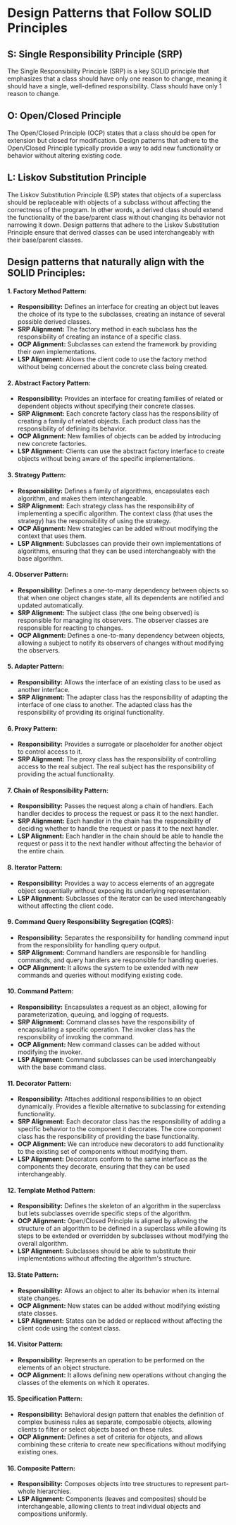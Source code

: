 # Design Patterns that Follow SOLID Principles

## S: Single Responsibility Principle (SRP)

The Single Responsibility Principle (SRP) is a key SOLID principle that emphasizes that a class should have only one reason to change, meaning it should have a single, well-defined responsibility. Class should have only 1 reason to change.

## O: Open/Closed Principle

The Open/Closed Principle (OCP) states that a class should be open for extension but closed for modification. Design patterns that adhere to the Open/Closed Principle typically provide a way to add new functionality or behavior without altering existing code.

## L: Liskov Substitution Principle

The Liskov Substitution Principle (LSP) states that objects of a superclass should be replaceable with objects of a subclass without affecting the correctness of the program. In other words, a derived class should extend the functionality of the base/parent class without changing its behavior not narrowing it down. Design patterns that adhere to the Liskov Substitution Principle ensure that derived classes can be used interchangeably with their base/parent classes.


## Design patterns that naturally align with the SOLID Principles:

#### 1. Factory Method Pattern:
- **Responsibility:** Defines an interface for creating an object but leaves the choice of its type to the subclasses, creating an instance of several possible derived classes.
- **SRP Alignment:** The factory method in each subclass has the responsibility of creating an instance of a specific class.
- **OCP Alignment:** Subclasses can extend the framework by providing their own implementations.
- **LSP Alignment:** Allows the client code to use the factory method without being concerned about the concrete class being created.


#### 2. Abstract Factory Pattern:
- **Responsibility:** Provides an interface for creating families of related or dependent objects without specifying their concrete classes.
- **SRP Alignment:** Each concrete factory class has the responsibility of creating a family of related objects. Each product class has the responsibility of defining its behavior.
- **OCP Alignment:** New families of objects can be added by introducing new concrete factories.
- **LSP Alignment:** Clients can use the abstract factory interface to create objects without being aware of the specific implementations.


#### 3. Strategy Pattern:
- **Responsibility:** Defines a family of algorithms, encapsulates each algorithm, and makes them interchangeable.
- **SRP Alignment:** Each strategy class has the responsibility of implementing a specific algorithm. The context class (that uses the strategy) has the responsibility of using the strategy.
- **OCP Alignment:** New strategies can be added without modifying the context that uses them.
- **LSP Alignment:** Subclasses can provide their own implementations of algorithms, ensuring that they can be used interchangeably with the base algorithm.


#### 4. Observer Pattern:
- **Responsibility:** Defines a one-to-many dependency between objects so that when one object changes state, all its dependents are notified and updated automatically.
- **SRP Alignment:** The subject class (the one being observed) is responsible for managing its observers. The observer classes are responsible for reacting to changes.
- **OCP Alignment:** Defines a one-to-many dependency between objects, allowing a subject to notify its observers of changes without modifying the observers.

#### 5. Adapter Pattern:
- **Responsibility:** Allows the interface of an existing class to be used as another interface.
- **SRP Alignment:** The adapter class has the responsibility of adapting the interface of one class to another. The adapted class has the responsibility of providing its original functionality.


#### 6. Proxy Pattern:
- **Responsibility:** Provides a surrogate or placeholder for another object to control access to it.
- **SRP Alignment:** The proxy class has the responsibility of controlling access to the real subject. The real subject has the responsibility of providing the actual functionality.


#### 7. Chain of Responsibility Pattern:
- **Responsibility:** Passes the request along a chain of handlers. Each handler decides to process the request or pass it to the next handler.
- **SRP Alignment:** Each handler in the chain has the responsibility of deciding whether to handle the request or pass it to the next handler.
- **LSP Alignment:** Each handler in the chain should be able to handle the request or pass it to the next handler without affecting the behavior of the entire chain.


#### 8. Iterator Pattern:
- **Responsibility:** Provides a way to access elements of an aggregate object sequentially without exposing its underlying representation.
- **LSP Alignment:** Subclasses of the iterator can be used interchangeably without affecting the client code.


#### 9. Command Query Responsibility Segregation (CQRS):
- **Responsibility:** Separates the responsibility for handling command input from the responsibility for handling query output.
- **SRP Alignment:** Command handlers are responsible for handling commands, and query handlers are responsible for handling queries.
- **OCP Alignment:** It allows the system to be extended with new commands and queries without modifying existing code.


#### 10. Command Pattern:
- **Responsibility:** Encapsulates a request as an object, allowing for parameterization, queuing, and logging of requests.
- **SRP Alignment:** Command classes have the responsibility of encapsulating a specific operation. The invoker class has the responsibility of invoking the command.
- **OCP Alignment:** New command classes can be added without modifying the invoker.
- **LSP Alignment:** Command subclasses can be used interchangeably with the base command class.


#### 11. Decorator Pattern:
- **Responsibility:** Attaches additional responsibilities to an object dynamically. Provides a flexible alternative to subclassing for extending functionality.
- **SRP Alignment:** Each decorator class has the responsibility of adding a specific behavior to the component it decorates. The core component class has the responsibility of providing the base functionality.
- **OCP Alignment:** We can introduce new decorators to add functionality to the existing set of components without modifying them.
- **LSP Alignment:** Decorators conform to the same interface as the components they decorate, ensuring that they can be used interchangeably.


#### 12. Template Method Pattern:
- **Responsibility:** Defines the skeleton of an algorithm in the superclass but lets subclasses override specific steps of the algorithm.
- **OCP Alignment:** Open/Closed Principle is aligned by allowing the structure of an algorithm to be defined in a superclass while allowing its steps to be extended or overridden by subclasses without modifying the overall algorithm.
- **LSP Alignment:** Subclasses should be able to substitute their implementations without affecting the algorithm's structure.


#### 13. State Pattern:
- **Responsibility:** Allows an object to alter its behavior when its internal state changes. 
- **OCP Alignment:** New states can be added without modifying existing state classes.
- **LSP Alignment:** States can be added or replaced without affecting the client code using the context class.


#### 14. Visitor Pattern:
- **Responsibility:** Represents an operation to be performed on the elements of an object structure.
- **OCP Alignment:** It allows defining new operations without changing the classes of the elements on which it operates.


#### 15. Specification Pattern:
- **Responsibility:** Behavioral design pattern that enables the definition of complex business rules as separate, composable objects, allowing clients to filter or select objects based on these rules.
- **OCP Alignment:** Defines a set of criteria for objects, and allows combining these criteria to create new specifications without modifying existing ones.

#### 16. Composite Pattern:
- **Responsibility:** Composes objects into tree structures to represent part-whole hierarchies. 
- **LSP Alignment:** Components (leaves and composites) should be interchangeable, allowing clients to treat individual objects and compositions uniformly.

